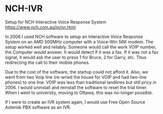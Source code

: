 # NCH-IVR
Setup for NCH Interactive Voice Response System https://www.nch.com.au/in/ivr.html

In 2006 I used NCH software to setup an Interactive Voice Response System on an AMD 500MHz computer with a Voice-Win 56K modem. The setup worked well and reliably. Someone would call the work VOIP number, the Computer would answer. It would detect if it was a fax. If it was not a fax signal, it would ask the user to press 1 for Bruce, 2 for Garry, etc. Thus redirecting the call to their mobile phones.

Due to the cost of the software, the startup could not afford it. Also, we went from two Voip line (re-wried the house for VOIP and had two-line phones) to one line. VOIP was less than traditional landlines but still pricy in 2006. I would uninstall and reinstall the software to reset the trial timer. When I went to university, moving to Ottawa, this was no-longer possible.

If I were to create an IVR system again, I would use Free Open Source Asterisk PBX software as an IVR.
